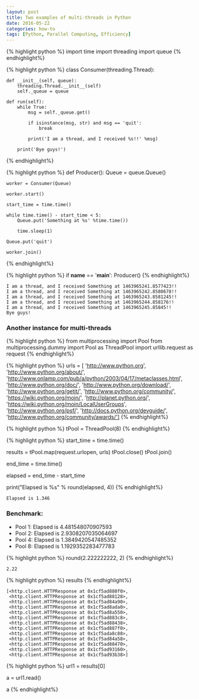 ```yaml
---
layout: post
title: Two examples of multi-threads in Python
date: 2016-05-22
categories: how-to
tags: [Python, Parallel Computing, Efficiency]
---
```


{% highlight python %}
import time
import threading
import queue
{% endhighlight%}


{% highlight python %}
class Consumer(threading.Thread):

    def __init__(self, queue):
        threading.Thread.__init__(self)
        self._queue = queue

    def run(self):
        while True:
            msg = self._queue.get()

            if isinstance(msg, str) and msg == 'quit':
                break

            print('I am a thread, and I received %s!!' %msg)

        print('Bye guys!')
{% endhighlight%}


{% highlight python %}
def Producer():
    Queue = queue.Queue()

    worker = Consumer(Queue)

    worker.start()

    start_time = time.time()

    while time.time() - start_time < 5:
        Queue.put('Something at %s' %time.time())

        time.sleep(1)

    Queue.put('quit')

    worker.join()

{% endhighlight%}


{% highlight python %}
if __name__ == '__main__':
    Producer()
{% endhighlight%}

    I am a thread, and I received Something at 1463965241.8577423!!
    I am a thread, and I received Something at 1463965242.8580678!!
    I am a thread, and I received Something at 1463965243.8581245!!
    I am a thread, and I received Something at 1463965244.858176!!
    I am a thread, and I received Something at 1463965245.85845!!
    Bye guys!


### Another instance for multi-threads


{% highlight python %}
from multiprocessing import Pool
from multiprocessing.dummy import Pool as ThreadPool
import urllib.request as request
{% endhighlight%}


{% highlight python %}
urls = [ 'http://www.python.org',
        'http://www.python.org/about/',
        'http://www.onlamp.com/pub/a/python/2003/04/17/metaclasses.html',
        'http://www.python.org/doc/',
        'http://www.python.org/download/',
        'http://www.python.org/getit/',
        'http://www.python.org/community/',
        'https://wiki.python.org/moin/',
        'http://planet.python.org/',
        'https://wiki.python.org/moin/LocalUserGroups',
        'http://www.python.org/psf/',
        'http://docs.python.org/devguide/',
        'http://www.python.org/community/awards/']
{% endhighlight%}


{% highlight python %}
tPool = ThreadPool(8)
{% endhighlight%}


{% highlight python %}
start_time = time.time()

results = tPool.map(request.urlopen, urls)
tPool.close()
tPool.join()

end_time = time.time()

elapsed = end_time - start_time

print("Elapsed is %s" % round(elapsed, 4))
{% endhighlight%}

    Elapsed is 1.346


### Benchmark:

- Pool 1: Elapsed is 4.481548070907593
- Pool 2: Elapsed is 2.9308207035064697
- Pool 4: Elapsed is 1.3849420547485352
- Pool 8: Elapsed is 1.1929352283477783


{% highlight python %}
round(2.222222222, 2)
{% endhighlight%}




    2.22




{% highlight python %}
results
{% endhighlight%}




    [<http.client.HTTPResponse at 0x1cf5ad880f0>,
     <http.client.HTTPResponse at 0x1cf5ad88128>,
     <http.client.HTTPResponse at 0x1cf5ad84a90>,
     <http.client.HTTPResponse at 0x1cf5ad8ada0>,
     <http.client.HTTPResponse at 0x1cf5ad8a550>,
     <http.client.HTTPResponse at 0x1cf5ad883c8>,
     <http.client.HTTPResponse at 0x1cf5ad88438>,
     <http.client.HTTPResponse at 0x1cf5ad887f0>,
     <http.client.HTTPResponse at 0x1cf5ada8c88>,
     <http.client.HTTPResponse at 0x1cf5ad84a58>,
     <http.client.HTTPResponse at 0x1cf5ad88470>,
     <http.client.HTTPResponse at 0x1cf5ad93160>,
     <http.client.HTTPResponse at 0x1cf5ad93b38>]




{% highlight python %}
url1 = results[0]

a = url1.read()

a
{% endhighlight%}